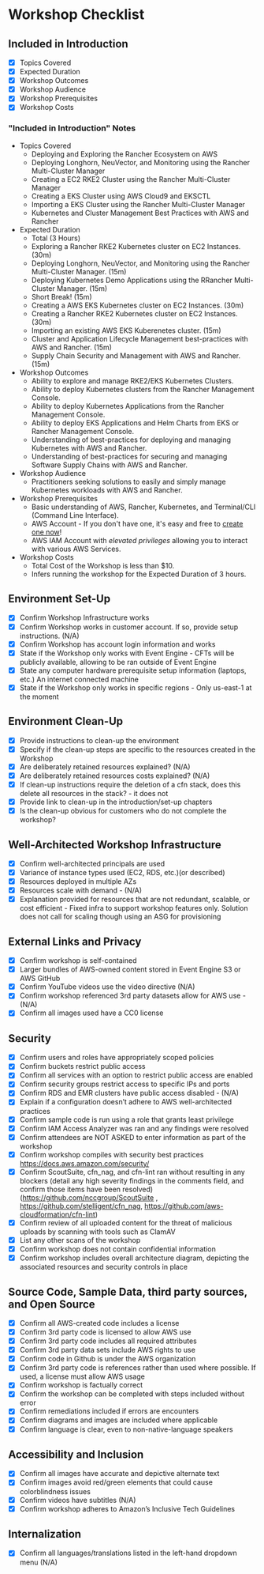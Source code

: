 # Workshop Checklist

## Included in Introduction

- [x] Topics Covered
- [x] Expected Duration
- [x] Workshop Outcomes
- [x] Workshop Audience
- [x] Workshop Prerequisites
- [x] Workshop Costs

### "Included in Introduction" Notes

- Topics Covered
  - Deploying and Exploring the Rancher Ecosystem on AWS
  - Deploying Longhorn, NeuVector, and Monitoring using the Rancher Multi-Cluster Manager
  - Creating a EC2 RKE2 Cluster using the Rancher Multi-Cluster Manager
  - Creating a EKS Cluster using AWS Cloud9 and EKSCTL
  - Importing a EKS Cluster using the Rancher Multi-Cluster Manager
  - Kubernetes and Cluster Management Best Practices with AWS and Rancher
- Expected Duration
  - Total (3 Hours)
  - Exploring a Rancher RKE2 Kubernetes cluster on EC2 Instances. (30m)
  - Deploying Longhorn, NeuVector, and Monitoring using the Rancher Multi-Cluster Manager. (15m)
  - Deploying Kubernetes Demo Applications using the RRancher Multi-Cluster Manager. (15m)
  - Short Break! (15m)
  - Creating a AWS EKS Kubernetes cluster on EC2 Instances. (30m)
  - Creating a Rancher RKE2 Kubernetes cluster on EC2 Instances. (30m)
  - Importing an existing AWS EKS Kuberenetes cluster. (15m)
  - Cluster and Application Lifecycle Management best-practices with AWS and Rancher. (15m)
  - Supply Chain Security and Management with AWS and Rancher. (15m)
- Workshop Outcomes
  - Ability to explore and manage RKE2/EKS Kubernetes Clusters.
  - Ability to deploy Kubernetes clusters from the Rancher Management Console.
  - Ability to deploy Kubernetes Applications from the Rancher Management Console.
  - Ability to deploy EKS Applications and Helm Charts from EKS or Rancher Management Console.
  - Understanding of best-practices for deploying and managing Kubernetes with AWS and Rancher.
  - Understanding of best-practices for securing and managing Software Supply Chains with AWS and Rancher.
- Workshop Audience
  - Practitioners seeking solutions to easily and simply manage Kubernetes workloads with AWS and Rancher.
- Workshop Prerequisites
  - Basic understanding of AWS, Rancher, Kubernetes, and Terminal/CLI (Command Line Interface).
  - AWS Account - If you don't have one, it's easy and free to [create one now](https://aws.amazon.com/)!
  - AWS IAM Account with _elevated privileges_ allowing you to interact with various AWS Services.
- Workshop Costs
  - Total Cost of the Workshop is less than $10.
  - Infers running the workshop for the Expected Duration of 3 hours.

## Environment Set-Up

- [x] Confirm Workshop Infrastructure works
- [x] Confirm Workshop works in customer account. If so, provide setup instructions. (N/A)
- [x] Confirm Workshop has account login information and works
- [x] State if the Workshop only works with Event Engine - CFTs will be publicly available, allowing to be ran outside of Event Engine
- [x] State any computer hardware prerequisite setup information (laptops, etc.) An internet connected machine
- [x] State if the Workshop only works in specific regions - Only us-east-1 at the moment

## Environment Clean-Up

- [x] Provide instructions to clean-up the environment
- [x] Specify if the clean-up steps are specific to the resources created in the Workshop
- [x] Are deliberately retained resources explained? (N/A)
- [x] Are deliberately retained resources costs explained? (N/A)
- [x] If clean-up instructions require the deletion of a cfn stack, does this delete all resources in the stack? - it does not
- [x] Provide link to clean-up in the introduction/set-up chapters
- [x] Is the clean-up obvious for customers who do not complete the workshop?

## Well-Architected Workshop Infrastructure

- [x] Confirm well-architected principals are used
- [x] Variance of instance types used (EC2, RDS, etc.)(or described)
- [x] Resources deployed in multiple AZs
- [x] Resources scale with demand - (N/A)
- [x] Explanation provided for resources that are not redundant, scalable, or cost efficient - Fixed infra to support workshop features only. Solution does not call for scaling though using an ASG for provisioning

## External Links and Privacy

- [x] Confirm workshop is self-contained
- [x] Larger bundles of AWS-owned content stored in Event Engine S3 or AWS GitHub
- [x] Confirm YouTube videos use the video directive (N/A)
- [x] Confirm workshop referenced 3rd party datasets allow for AWS use - (N/A)
- [x] Confirm all images used have a CC0 license

## Security

- [x] Confirm users and roles have appropriately scoped policies
- [x] Confirm buckets restrict public access
- [x] Confirm all services with an option to restrict public access are enabled
- [x] Confirm security groups restrict access to specific IPs and ports
- [x] Confirm RDS and EMR clusters have public access disabled - (N/A)
- [x] Explain if a configuration doesn’t adhere to AWS well-architected practices
- [x] Confirm sample code is run using a role that grants least privilege
- [x] Confirm IAM Access Analyzer was ran and any findings were resolved
- [x] Confirm attendees are NOT ASKED to enter information as part of the workshop
- [x] Confirm workshop compiles with security best practices https://docs.aws.amazon.com/security/
- [x] Confirm ScoutSuite, cfn_nag, and cfn-lint ran without resulting in any blockers (detail any high severity findings in the comments field, and confirm those items have been resolved) (https://github.com/nccgroup/ScoutSuite , https://github.com/stelligent/cfn_nag, https://github.com/aws-cloudformation/cfn-lint)
- [x] Confirm review of all uploaded content for the threat of malicious uploads by scanning with tools such as ClamAV
- [x] List any other scans of the workshop
- [x] Confirm workshop does not contain confidential information
- [x] Confirm workshop includes overall architecture diagram, depicting the associated resources and security controls in place

## Source Code, Sample Data, third party sources, and Open Source

- [x] Confirm all AWS-created code includes a license
- [x] Confirm 3rd party code is licensed to allow AWS use
- [x] Confirm 3rd party code includes all required attributes
- [x] Confirm 3rd party data sets include AWS rights to use
- [x] Confirm code in Github is under the AWS organization
- [x] Confirm 3rd party code is references rather than used where possible. If used, a license must allow AWS usage
- [x] Confirm workshop is factually correct
- [x] Confirm the workshop can be completed with steps included without error
- [x] Confirm remediations included if errors are encounters
- [x] Confirm diagrams and images are included where applicable
- [x] Confirm language is clear, even to non-native-language speakers

## Accessibility and Inclusion

- [x] Confirm all images have accurate and depictive alternate text
- [x] Confirm images avoid red/green elements that could cause colorblindness issues
- [x] Confirm videos have subtitles (N/A)
- [x] Confirm workshop adheres to Amazon’s Inclusive Tech Guidelines

## Internalization

- [x] Confirm all languages/translations listed in the left-hand dropdown menu (N/A)
